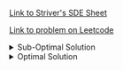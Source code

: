 [Link to Striver's SDE Sheet](https://takeuforward.org/interviews/strivers-sde-sheet-top-coding-interview-problems/)

[Link to problem on Leetcode](https://leetcode.com/problems/subsets-ii/)



<details><summary>Sub-Optimal Solution</summary>

Sub-Optimal Solution: TC = `O(2 ^ N * (klogX) + 2 ^ N)` (klogX is average time to put a subset in a set), SC = `O(2 ^ N * K)` (storing every subset of average length K).

* This is the same as recursive logic for subset sums, except that we store the subset inside a set. <br>
* The set rejects a duplicte subset and hence after the recursive calls are over, we can just copy back the contents of the set into a vector and return the same. <br>
* This method employs another data-structure which should be avoided in an optimal format. <br>
	

Runtime: `20 ms`, faster than `7.21%`<br>
Memory Usage: `17.6 MB`, less than `8.51%`<br>

<details><summary>Clean Code</summary>

![](https://github.com/archishmanghos/code-images/blob/master/Leetcode/90-A.png)

</details>

</details>



<details><summary>Optimal Solution</summary>

Optimal Solution: TC = `O(2 ^ N * K)`, SC = `O(2 ^ N * K)`, where K is the average size of a subset. 

* This recursive call is based on the fact that at every recursion call level, we generate a subset of size `s + 1`, where s is the current size of the subset. <br>
* We traverse for all indices from current index till the end of the given array and pick an element which has not been picked before. Duplicates are avoided by sorting the array and checking if the picked element is not equal to the previous element. <br>
* We continue this till we have reached the end of the array. <br>
* Finally, we will have unique subsets only as we avoided the duplicate elements at each step.<br>


Runtime: `5 ms`, faster than `52.29%`<br>
Memory Usage: `7.9 MB`, less than `49.37%`<br>


<details><summary>Clean Code</summary>

![](https://github.com/archishmanghos/code-images/blob/master/Leetcode/90-B.png)

</details>

</details>